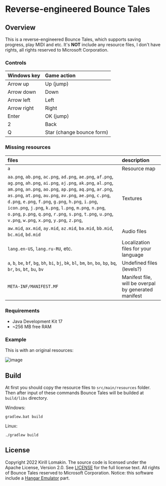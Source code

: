 # Reverse-engineered Bounce Tales

## Overview
This is a reverse-engineered Bounce Tales, which supports saving progress, play MIDI and etc. It's **NOT** include any resource files, I don't have rights, all rights reserved to Microsoft Corporation.

### Controls
|Windows key|Game action|
|:-|:-|
|Arrow up|Up (jump)|
|Arrow down|Down|
|Arrow left|Left|
|Arrow right|Right|
|Enter|OK (jump)|
|2|Back|
|Q|Star (change bounce form)|

### Missing resources
|files|description|
|:-|:-|
|`a`|Resource map|
|`aa.png`, `ab.png`, `ac.png`, `ad.png`, `ae.png`, `af.png`, `ag.png`, `ah.png`, `ai.png`, `aj.png`, `ak.png`, `al.png`, `am.png`, `an.png`, `ao.png`, `ap.png`, `aq.png`, `ar.png`, `as.png`, `at.png`, `au.png`, `av.png`, `ae.png`, `c.png`, `d.png`, `e.png`, `f.png`, `g.png`, `h.png`, `i.png`, `icon.png`, `j.png`, `k.png`, `l.png`, `m.png`, `n.png`, `o.png`, `p.png`, `q.png`, `r.png`, `s.png`, `t.png`, `u.png`, `v.png`, `w.png`, `x.png`, `y.png`, `z.png`,|Textures|
|`aw.mid`, `ax.mid`, `ay.mid`, `az.mid`, `ba.mid`, `bb.mid`, `bc.mid`, `bd.mid`|Audio files|
|`lang.en-US`, `lang.ru-RU`, etc.|Localization files for your language|
|`a`, `b`, `be`, `bf`, `bg`, `bh`, `bi`, `bj`, `bk`, `bl`, `bm`, `bn`, `bo`, `bp`, `bq`, `br`, `bs`, `bt`, `bu`, `bv`|Undefined files (levels?)|
|`META-INF/MANIFEST.MF`|Manifest file, will be overpal by generated manifest|

### Requirements
- Java Development Kit 17
- ~256 MB free RAM

### Example
This is with an original resources:

![image](https://user-images.githubusercontent.com/76843479/210387814-ee0cd634-4808-43b2-b5b8-aee1bcede050.png)

## Build
At first you should copy the resource files to `src/main/resources` folder. Then after input of these commands Bounce Tales will be builded at `build/libs` directory.

Windows:
```
gradlew.bat build
```
Linux:
```
./gradlew build
```
## License
Copyright 2022 Kirill Lomakin. The source code is licensed under the Apache License, Version 2.0. See [LICENSE](LICENSE) for the full license text. All rights of Bounce Tales reserved to Microsoft Corporation. Notice: this software include a [Hangar Emulator](https://github.com/Lisowolf/HangarEmulator) part.
